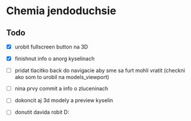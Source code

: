 # Chemia jendoduchsie

## Todo
- [X] urobit fullscreen button na 3D
- [X] finishnut info o anorg kyselinach
- [ ] pridat tlacitko back do navigacie aby sme sa furt mohli vratit (checkni ako som to urobil na models_viewport)
- [ ] nina prvy commit a info o zluceninach
- [ ] dokoncit aj 3d modely a preview kyselin








- [ ] donutit davida robit D: